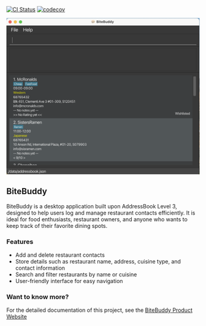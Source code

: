 [![CI Status](https://github.com/se-edu/addressbook-level3/workflows/Java%20CI/badge.svg)](https://github.com/se-edu/addressbook-level3/actions) [![codecov](https://codecov.io/gh/AY2526S1-CS2103T-W14-2/tp/graph/badge.svg?token=EgoUCaXgsh)](https://codecov.io/gh/AY2526S1-CS2103T-W14-2/tp)

![Ui](docs/images/Ui.png)

## BiteBuddy

BiteBuddy is a desktop application built upon AddressBook Level 3, designed to help users log and manage restaurant contacts efficiently. It is ideal for food enthusiasts, restaurant owners, and anyone who wants to keep track of their favorite dining spots.

### Features

- Add and delete restaurant contacts
- Store details such as restaurant name, address, cuisine type, and contact information
- Search and filter restaurants by name or cuisine
- User-friendly interface for easy navigation

### Want to know more?

For the detailed documentation of this project, see the [BiteBuddy Product Website](https://https://ay2526s1-cs2103t-w14-2.github.io/tp)
